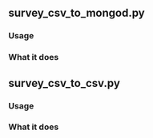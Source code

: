 ## survey_csv_to_mongod.py 

### Usage

### What it does

## survey_csv_to_csv.py

### Usage

### What it does


